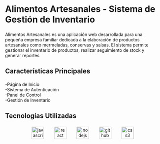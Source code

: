 <h1 align="left">Alimentos Artesanales - Sistema de Gestión de Inventario</h1>

###

<p align="left">Alimentos Artesanales es una aplicación web desarrollada para una pequeña empresa familiar dedicada a la elaboración de productos artesanales como mermeladas, conservas y salsas. El sistema permite gestionar el inventario de productos, realizar seguimiento de stock y generar reportes</p>

###

<h2 align="left">Características Principales</h2>

###

<p align="left">-Página de Inicio<br>-Sistema de Autenticación<br>-Panel de Control<br>-Gestión de Inventario</p>

###

<h2 align="left">Tecnologías Utilizadas</h2>

###

<div align="center">
  <img src="https://cdn.jsdelivr.net/gh/devicons/devicon/icons/javascript/javascript-original.svg" height="40" alt="javascript logo"  />
  <img width="25" />
  <img src="https://cdn.jsdelivr.net/gh/devicons/devicon/icons/react/react-original.svg" height="40" alt="react logo"  />
  <img width="25" />
  <img src="https://cdn.jsdelivr.net/gh/devicons/devicon/icons/nodejs/nodejs-original.svg" height="40" alt="nodejs logo"  />
  <img width="25" />
  <img src="https://cdn.jsdelivr.net/gh/devicons/devicon/icons/github/github-original.svg" height="40" alt="github logo"  />
  <img width="25" />
  <img src="https://cdn.jsdelivr.net/gh/devicons/devicon/icons/css3/css3-original.svg" height="40" alt="css3 logo"  />
</div>

###